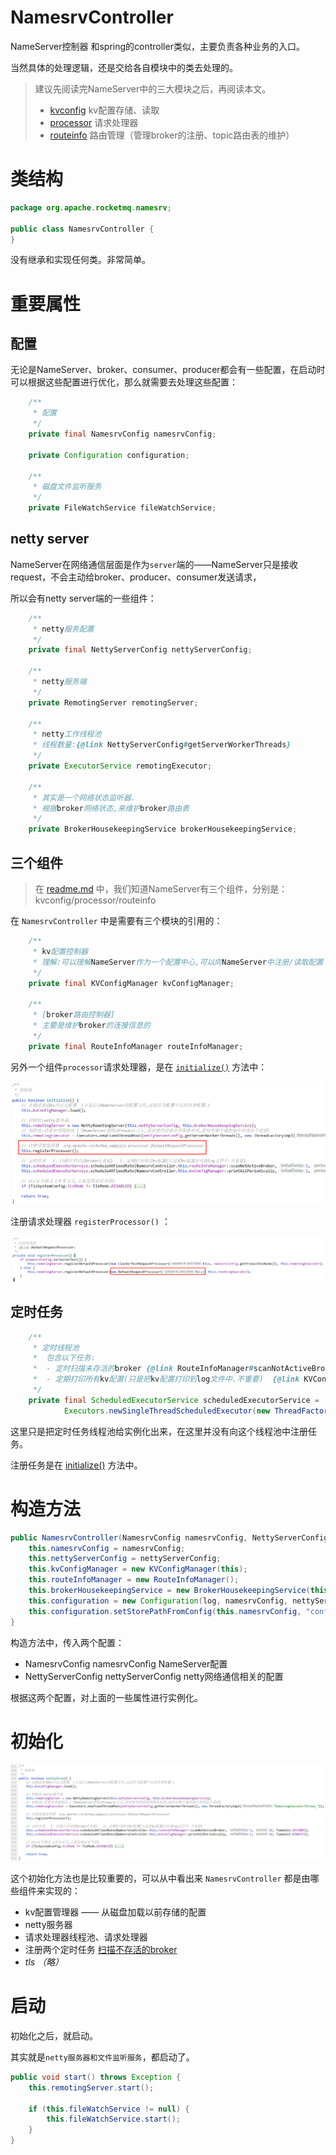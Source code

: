 # NamesrvController

NameServer控制器 和spring的controller类似，主要负责各种业务的入口。

当然具体的处理逻辑，还是交给各自模块中的类去处理的。

> 建议先阅读完NameServer中的三大模块之后，再阅读本文。
>
> - [kvconfig](请求处理器DefaultRequestProcessor.md)    kv配置存储、读取
> - [processor](请求处理器DefaultRequestProcessor.md) 请求处理器
> - [routeinfo](RouteInfoManager路由表管理器.md) 路由管理（管理broker的注册、topic路由表的维护）





# 类结构

```java
package org.apache.rocketmq.namesrv;

public class NamesrvController {
}
```

没有继承和实现任何类。非常简单。



# 重要属性

## 配置

无论是NameServer、broker、consumer、producer都会有一些配置，在启动时可以根据这些配置进行优化，那么就需要去处理这些配置：

```java
    /**
     * 配置
     */
    private final NamesrvConfig namesrvConfig;

    private Configuration configuration;

    /**
     * 磁盘文件监听服务
     */
    private FileWatchService fileWatchService;
```



## netty server

NameServer在网络通信层面是作为`server`端的——NameServer只是接收request，不会主动给broker、producer、consumer发送请求，

所以会有netty server端的一些组件：

```java
    /**
     * netty服务配置
     */
    private final NettyServerConfig nettyServerConfig;

    /**
     * netty服务端
     */
    private RemotingServer remotingServer;

    /**
     * netty工作线程池
     * 线程数量:{@link NettyServerConfig#getServerWorkerThreads}
     */
    private ExecutorService remotingExecutor;

    /**
     * 其实是一个网络状态监听器.
     * 根据broker网络状态,来维护broker路由表
     */
    private BrokerHousekeepingService brokerHousekeepingService;
```



## 三个组件

> 在 [readme.md](readme.md) 中，我们知道NameServer有三个组件，分别是：kvconfig/processor/routeinfo

在  `NamesrvController` 中是需要有三个模块的引用的：

```java
    /**
     * kv配置控制器
     * 理解:可以理解NameServer作为一个配置中心,可以向NameServer中注册/读取配置
     */
    private final KVConfigManager kvConfigManager;

    /**
     * [broker路由控制器]
     * 主要是维护broker的连接信息的
     */
    private final RouteInfoManager routeInfoManager;
```

另外一个组件`processor`请求处理器，是在  [`initialize()`](#%E5%88%9D%E5%A7%8B%E5%8C%96) 方法中：

![image-20211202164502251](images/image-20211202164502251.png)

注册请求处理器 `registerProcessor()` ：

![image-20211202164430380](images/image-20211202164430380.png)





## 定时任务

```java
    /**
     * 定时线程池
     *  包含以下任务:
     *  - 定时扫描未存活的broker {@link RouteInfoManager#scanNotActiveBroker}
     *  - 定期打印所有kv配置(只是把kv配置打印到log文件中.不重要)  {@link KVConfigManager#printAllPeriodically}
     */
    private final ScheduledExecutorService scheduledExecutorService = 
            Executors.newSingleThreadScheduledExecutor(new ThreadFactoryImpl("NSScheduledThread"));
```

这里只是把定时任务线程池给实例化出来，在这里并没有向这个线程池中注册任务。

注册任务是在 [initialize()](#%E5%88%9D%E5%A7%8B%E5%8C%96) 方法中。



# 构造方法

```java
public NamesrvController(NamesrvConfig namesrvConfig, NettyServerConfig nettyServerConfig) {
    this.namesrvConfig = namesrvConfig;
    this.nettyServerConfig = nettyServerConfig;
    this.kvConfigManager = new KVConfigManager(this);
    this.routeInfoManager = new RouteInfoManager();
    this.brokerHousekeepingService = new BrokerHousekeepingService(this);
    this.configuration = new Configuration(log, namesrvConfig, nettyServerConfig);
    this.configuration.setStorePathFromConfig(this.namesrvConfig, "configStorePath");
}
```

构造方法中，传入两个配置：

- NamesrvConfig namesrvConfig                  NameServer配置
- NettyServerConfig nettyServerConfig        netty网络通信相关的配置

根据这两个配置，对上面的一些属性进行实例化。





# 初始化

![image-20211202163014644](images/image-20211202163014644.png)

这个初始化方法也是比较重要的，可以从中看出来 `NamesrvController` 都是由哪些组件来实现的：

- kv配置管理器 —— 从磁盘加载以前存储的配置
- netty服务器
- 请求处理器线程池、请求处理器
- 注册两个定时任务         [扫描不存活的broker](RouteInfoManager路由表管理器.md#scanNotActiveBroker)
- *tls  （略）*



# 启动

初始化之后，就启动。

其实就是`netty服务器和文件监听服务`，都启动了。

```java
public void start() throws Exception {
    this.remotingServer.start();

    if (this.fileWatchService != null) {
        this.fileWatchService.start();
    }
}
```



